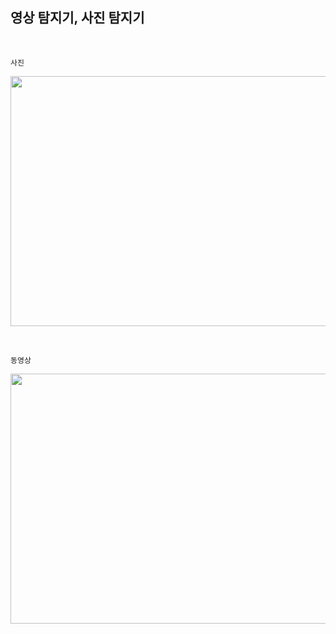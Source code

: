 ## 영상 탐지기, 사진 탐지기

<br/>

`사진`

<p align = "center">
<img src= "https://user-images.githubusercontent.com/93025344/177244496-40e77e20-585f-49c1-a04d-bb508e66c54e.png" width="600" height="400"/>
</p>

<br/>

`동영상`

<p align = "center">
<img src= "https://user-images.githubusercontent.com/93025344/177251320-9c7653c6-3b10-4076-9194-22e512dfcd5c.png" width="600" height="400"/>
</p>

<br/>
